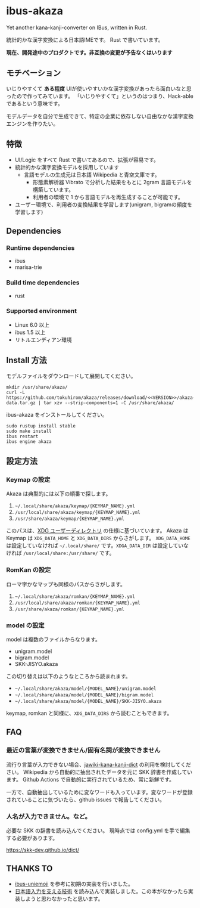 # ibus-akaza

Yet another kana-kanji-converter on IBus, written in Rust.

統計的かな漢字変換による日本語IMEです。
Rust で書いています。

**現在、開発途中のプロダクトです。非互換の変更が予告なくはいります**

## モチベーション

いじりやすくて **ある程度** UIが使いやすいかな漢字変換があったら面白いなと思ったので作ってみています。
「いじりやすくて」というのはつまり、Hack-able であるという意味です。

モデルデータを自分で生成できて、特定の企業に依存しない自由なかな漢字変換エンジンを作りたい。

## 特徴

* UI/Logic をすべて Rust で書いてあるので、拡張が容易です。
* 統計的かな漢字変換モデルを採用しています
    * 言語モデルの生成元は日本語 Wikipedia と青空文庫です。
        * 形態素解析器 Vibrato で分析した結果をもとに 2gram 言語モデルを構築しています。
        * 利用者の環境で 1 から言語モデルを再生成することが可能です。
* ユーザー環境で、利用者の変換結果を学習します(unigram, bigramの頻度を学習します)

## Dependencies

### Runtime dependencies

* ibus
* marisa-trie

### Build time dependencies

* rust

### Supported environment

* Linux 6.0 以上
* ibus 1.5 以上
* リトルエンディアン環境

## Install 方法

モデルファイルをダウンロードして展開してください。

    mkdir /usr/share/akaza/
    curl -L https://github.com/tokuhirom/akaza/releases/download/<<VERSION>>/akaza-data.tar.gz | tar xzv --strip-components=1 -C /usr/share/akaza/

ibus-akaza をインストールしてください。

    sudo rustup install stable
    sudo make install
    ibus restart
    ibus engine akaza

## 設定方法

### Keymap の設定

Akaza は典型的には以下の順番で探します。

1. `~/.local/share/akaza/keymap/{KEYMAP_NAME}.yml`
2. `/usr/local/share/akaza/keymap/{KEYMAP_NAME}.yml`
3. `/usr/share/akaza/keymap/{KEYMAP_NAME}.yml`

このパスは、[XDG ユーザーディレクトリ](https://wiki.archlinux.jp/index.php/XDG_%E3%83%A6%E3%83%BC%E3%82%B6%E3%83%BC%E3%83%87%E3%82%A3%E3%83%AC%E3%82%AF%E3%83%88%E3%83%AA)
の仕様に基づいています。
Akaza は Keymap は `XDG_DATA_HOME` と `XDG_DATA_DIRS` からさがします。
`XDG_DATA_HOME` は設定していなければ `~/.local/share/` です。`XDGA_DATA_DIR` は設定していなければ `/usr/local/share:/usr/share/` です。

### RomKan の設定

ローマ字かなマップも同様のパスからさがします。

1. `~/.local/share/akaza/romkan/{KEYMAP_NAME}.yml`
2. `/usr/local/share/akaza/romkan/{KEYMAP_NAME}.yml`
3. `/usr/share/akaza/romkan/{KEYMAP_NAME}.yml`

### model の設定

model は複数のファイルからなります。

- unigram.model
- bigram.model
- SKK-JISYO.akaza

この切り替えは以下のようなところから読まれます。

- `~/.local/share/akaza/model/{MODEL_NAME}/unigram.model`
- `~/.local/share/akaza/model/{MODEL_NAME}/bigram.model`
- `~/.local/share/akaza/model/{MODEL_NAME}/SKK-JISYO.akaza`

keymap, romkan と同様に、`XDG_DATA_DIRS` から読むこともできます。

## FAQ

### 最近の言葉が変換できません/固有名詞が変換できません

流行り言葉が入力できない場合、[jawiki-kana-kanji-dict](https://github.com/tokuhirom/jawiki-kana-kanji-dict) の利用を検討してください。
Wikipedia から自動的に抽出されたデータを元に SKK 辞書を作成しています。
Github Actions で自動的に実行されているため、常に新鮮です。

一方で、自動抽出しているために変なワードも入っています。変なワードが登録されていることに気づいたら、github issues で報告してください。

### 人名が入力できません。など。

必要な SKK の辞書を読み込んでください。
現時点では config.yml を手で編集する必要があります。

https://skk-dev.github.io/dict/

## THANKS TO

* [ibus-uniemoji](https://github.com/salty-horse/ibus-uniemoji) を参考に初期の実装を行いました。
* [日本語入力を支える技術](https://gihyo.jp/book/2012/978-4-7741-4993-6) を読み込んで実装しました。この本がなかったら実装しようと思わなかったと思います。


